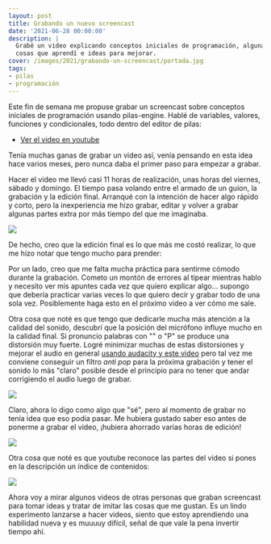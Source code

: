 ```yaml
---
layout: post
title: Grabando un nuevo screencast
date: '2021-06-28 00:00:00'
description: |
  Grabé un video explicando conceptos iniciales de programación, algunas 
  cosas que aprendí e ideas para mejorar.
cover: /images/2021/grabando-un-screencast/portada.jpg
tags:
- pilas
- programación
---
```


Este fin de semana me propuse grabar un screencast sobre conceptos iniciales de
programación usando pilas-engine. Hablé de variables, valores, funciones y
condicionales, todo dentro del editor de pilas:

- [Ver el video en youtube](https://youtu.be/MGqb18dMHs8)

Tenía muchas ganas de grabar un video así, venía pensando en esta idea hace
varios meses, pero nunca daba el primer paso para empezar a grabar.

Hacer el video me llevó casi 11 horas de realización, unas horas del viernes,
sábado y domingo. El tiempo pasa volando entre el armado de un guion, la
grabación y la edición final. Arranqué con la intención de hacer algo rápido y
corto, pero la inexperiencia me hizo grabar, editar y volver a grabar algunas
partes extra por más tiempo del que me imaginaba.

![](/images/2021/grabando-un-screencast/screenflow.png)

De hecho, creo que la edición final es lo que más me costó realizar, lo que me
hizo notar que tengo mucho para prender:

Por un lado, creo que me falta mucha práctica para sentirme cómodo durante la
grabación. Cometo un montón de errores al tipear mientras hablo y necesito ver
mis apuntes cada vez que quiero explicar algo... supongo que debería practicar
varias veces lo que quiero decir y grabar todo de una sola vez. Posiblemente
haga esto en el próximo video a ver cómo me sale.

Otra cosa que noté es que tengo que dedicarle mucha más atención a la calidad
del sonido, descubrí que la posición del micrófono influye mucho en la calidad
final. Si pronuncio palabras con "" o "P" se produce una distorsión muy fuerte.
Logré minimizar muchas de estas distorsiones y mejorar el audio en general
[usando audacity y este video](https://www.youtube.com/watch?v=kmksbyMybSI)
pero tal vez me conviene conseguir un filtro *anti pop* para la próxima
grabación y tener el sonido lo más "claro" posible desde el principio para no
tener que andar corrigiendo el audio luego de grabar.

![](/images/2021/grabando-un-screencast/audacity.png)

Claro, ahora lo digo como algo que "sé", pero al momento de grabar no tenía
idea que eso podía pasar. Me hubiera gustado saber eso antes de ponerme a
grabar el video, ¡hubiera ahorrado varias horas de edición!

![](/images/2021/grabando-un-screencast/tracks.png)

Otra cosa que noté es que youtube reconoce las partes del video si pones en la
descripción un índice de contenidos:

![](/images/2021/grabando-un-screencast/youtube.png)

Ahora voy a mirar algunos videos de otras personas que graban screencast para
tomar ideas y tratar de imitar las cosas que me gustan. Es un lindo experimento
lanzarse a hacer videos, siento que estoy aprendiendo una habilidad nueva y es
muuuuy difícil, señal de que vale la pena invertir tiempo ahí.
